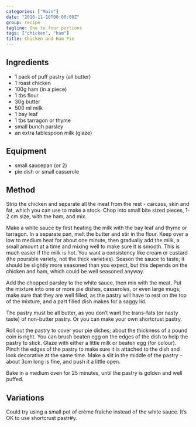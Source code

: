```yaml
---
categories: ["Main"]
date: "2010-11-10T00:00:00Z"
group: recipe
tagline: One to four portions
tags: ["chicken", "ham"]
title: Chicken and Ham Pie
---
```


## Ingredients

- 1 pack of puff pastry (all butter)
- 1 roast chicken
- 100g ham (in a piece)
- 1 tbs flour
- 30g butter
- 500 ml milk
- 1 bay leaf
- 1 tbs tarragon or thyme
- small bunch parsley
- an extra tablespoon milk (glaze)

## Equipment

- small saucepan (or 2)
- pie dish or small casserole

## Method

Strip the chicken and separate all the meat from the rest - carcass, skin and fat, which you can use to make a stock.  Chop into small bite sized pieces, 1-2 cm size, with the ham, and mix.

Make a white sauce by first heating the milk with the bay leaf and thyme or tarragon.  In a separate pan, melt the butter and stir in the flour.  Keep over a low to medium heat for about one minute, then gradually add the milk, a small amount at a time and mixing well to make sure it is smooth.  This is much easier if the milk is hot.  You want a consistency like cream or custard (the pourable variety, not the thick varieties).  Season the sauce to taste; it should be slightly more seasoned than you expect, but this depends on the chicken and ham, which could be well seasoned anyway.

Add the chopped parsley to the white sauce, then mix with the meat.  Put the mixture into one or more pie dishes, casseroles, or even large mugs; make sure that they are well filled, as the pastry will have to rest on the top of the mixture, and a part filled dish makes for a saggy lid.

The pastry must be all butter, as you don’t want the trans-fats (or nasty taste) of non-butter pastry.  Or you can make your own shortcrust pastry.

Roll out the pastry to cover your pie dishes; about the thickness of a pound coin is right.  You can brush beaten egg on the edges of the dish to help the pastry to stick.  Glaze with either a little milk or beaten egg (for colour).  Pinch the edges of the pastry to make sure it is attached to the dish and look decorative at the same time.  Make a slit in the middle of the pastry - about 3cm long is fine, and push it a little open.

Bake in a medium oven for 25 minutes, until the pastry is golden and well puffed.

## Variations

Could try using a small pot of cr&egrave;me fra&icirc;che instead of the white sauce.  It’s OK to use shortcrust pastr#y.
